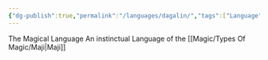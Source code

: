 ```yaml
---
{"dg-publish":true,"permalink":"/languages/dagalin/","tags":["Language"]}
---
```


The Magical Language
An instinctual Language of the [[Magic/Types Of Magic/Maji\|Maji]]